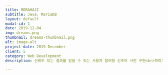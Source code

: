 ```yaml
---
title: MORAHAJI
subtitle: Java, MariaDB
layout: default
modal-id: 1
date: 2019-12-04
img: dreams.png
thumbnail: dreams-thumbnail.png
alt: image-alt
project-date: 2019 December
client: 5
category: Web Development
description: 신뢰도 있는 결과를 얻을 수 있는 사용자 참여형 신조어 사전 구현<br>파파고 번역, 자동완성 검색 등 유저 편의 기능 제공

---
```


